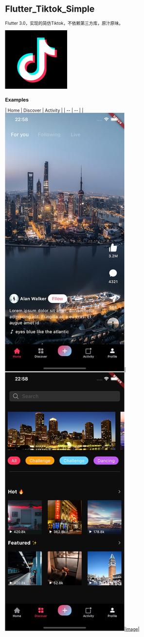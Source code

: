# Flutter_Tiktok_Simple

Flutter 3.0，实现的简仿Tiktok，不依赖第三方库，原汁原味。

![image](https://github.com/developerjet/Flutter_Tiktok_Simple/blob/main/ScreenShot/Tiktok_logo.png)

 ### Examples
| Home | Discover | Activity |
| -- | -- |
|![image](https://github.com/developerjet/Flutter_Tiktok_Simple/blob/main/ScreenShot/iPhone_01.png)|![image](https://github.com/developerjet/Flutter_Tiktok_Simple/blob/main/ScreenShot/iPhone_02.png)|[image](https://github.com/developerjet/Flutter_Tiktok_Simple/blob/main/ScreenShot/iPhone_03.png)|




